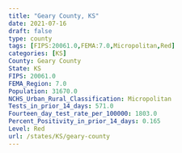 ```yaml
---
title: "Geary County, KS"
date: 2021-07-16
draft: false
type: county
tags: [FIPS:20061.0,FEMA:7.0,Micropolitan,Red]
categories: [KS]
County: Geary County
State: KS
FIPS: 20061.0
FEMA_Region: 7.0
Population: 31670.0
NCHS_Urban_Rural_Classification: Micropolitan
Tests_in_prior_14_days: 571.0
Fourteen_day_test_rate_per_100000: 1803.0
Percent_Positivity_in_prior_14_days: 0.165
Level: Red
url: /states/KS/geary-county
---
```



